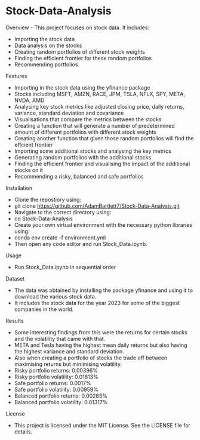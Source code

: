 # Stock-Data-Analysis

Overview - This project focuses on stock data. It includes:
- Importing the stock data
- Data analysis on the stocks
- Creating random portfolios of different stock weights
- Finding the efficient frontier for these random portfolios
- Recommending portfolios

Features
- Importing in the stock data using the yfinance package
- Stocks including MSFT, AMZN, RACE, JPM, TSLA, NFLX, SPY, META, NVDA, AMD
- Analysing key stock metrics like adjusted closing price, daily returns, variance, standard deviation and covariance
- Visualisations that compare the metrics between the stocks
- Creating a function that will generate a number of predetermined amount of different portfolios with different stock weights
- Creating another function that given those random portfolios will find the effcient frontier
- Importing some additional stocks and analysing the key metrics
- Generating random portfolios with the additional stocks
- Finding the efficient frontier and visualising the impact of the additional stocks on it
- Recommending a risky, balanced and safe portfolios

Installation
- Clone the repostiory using:
- git clone https://github.com/AdamBartlett7/Stock-Data-Analysis.git
- Navigate to the correct directory using:
- cd Stock-Data-Analysis
- Create your own virtual environment with the necessary python libraries using:
- conda env create -f environment.yml
- Then open any code editor and run Stock_Data.ipynb.
  
Usage
- Run Stock_Data.ipynb in sequential order

Dataset
- The data was obtained by installing the package yfinance and using it to download the various stock data.
- It includes the stock data for the year 2023 for some of the biggest companies in the world.

Results
- Some interesting findings from this were the returns for certain stocks and the volatility that came with that.
- META and Tesla having the highest mean daily returns but also having the highest variance and standard deviation.
- Also when creating a portfolio of stocks the trade off between maximising returns but minimising volatility.
- Risky portfolio returns: 0.00396%
- Risky portfolio volatility: 0.01813%
- Safe portfolio returns: 0.0017%
- Safe portfolio volatility: 0.00959%
- Balanced portfolio returns: 0.00283%
- Balanced portfolio volatility: 0.01317%

License
- This project is licensed under the MIT License. See the LICENSE file for details.
